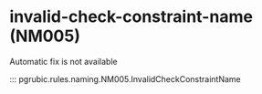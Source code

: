 # invalid-check-constraint-name (NM005)

Automatic fix is not available

::: pgrubic.rules.naming.NM005.InvalidCheckConstraintName
